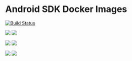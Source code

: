 # Android SDK Docker Images

[![Build Status](https://api.cirrus-ci.com/github/cirruslabs/docker-images-android.svg)](https://cirrus-ci.com/github/cirruslabs/docker-images-android)
 
[![](https://images.microbadger.com/badges/version/cirrusci/android-sdk:tools.svg)](https://microbadger.com/images/cirrusci/android-sdk:tools) [![](https://images.microbadger.com/badges/image/cirrusci/android-sdk:tools.svg)](https://microbadger.com/images/cirrusci/android-sdk:tools)

[![](https://images.microbadger.com/badges/version/cirrusci/android-sdk:29.svg)](https://microbadger.com/images/cirrusci/android-sdk:29) [![](https://images.microbadger.com/badges/image/cirrusci/android-sdk:29.svg)](https://microbadger.com/images/cirrusci/android-sdk:29)

[![](https://images.microbadger.com/badges/version/cirrusci/android-sdk:30.svg)](https://microbadger.com/images/cirrusci/android-sdk:30) [![](https://images.microbadger.com/badges/image/cirrusci/android-sdk:30.svg)](https://microbadger.com/images/cirrusci/android-sdk:30)
 
